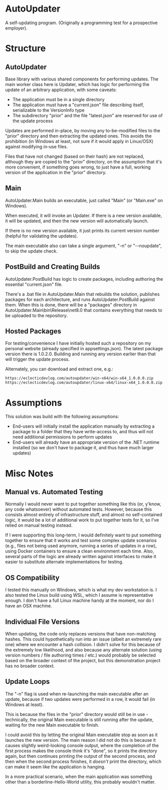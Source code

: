 # AutoUpdater
A self-updating program. (Originally a programming test for a prospective employer).

# Structure

## AutoUpdater

Base library with various shared components for performing updates. The main worker class here is Updater, which has logic for performing the update of an arbitrary application, with some caveats:
- The application must be in a single directory
- The application must have a "current.json" file describing itself, serializable to the VersionInfo type
- The subdirectory "prior" and the file "latest.json" are reserved for use of the update process

Updates are performed in-place, by moving any to-be-modified files to the "prior" directory and then extracting the updated ones. This avoids the prohibition (in Windows at least, not sure if it would apply in Linux/OSX) against modifying in-use files.

Files that have not changed (based on their hash) are not replaced, although they are copied to the "prior" directory, on the assumption that it's more convenient, if something goes wrong, to just have a full, working version of the application in the "prior" directory.

## Main

AutoUpdater.Main builds an executable, just called "Main" (or "Main.exe" on Windows).

When executed, it will invoke an Updater. If there is a new version available, it will be updated, and then the new version will automatically launch.

If there is no new version available, it just prints its current version number (helpful for validating the updates).

The main executable also can take a single argument, "-n" or "--noupdate", to skip the update check.

## PostBuild and Creating Builds

AutoUpdater.PostBuild has logic to create packages, including authoring the essential "current.json" file.

There's a .bat file in AutoUpdater.Main that rebuilds the solution, publishes packages for each architecture, and runs AutoUpdater.PostBuild against them. When this is done, there will be a "packages" directory in AutoUpdater.Main\bin\Release\net8.0 that contains everything that needs to be uploaded to the repository.

## Hosted Packages

For testing/convenience I have initially hosted such a repository on my personal website (already specified in appsettings.json). The latest package version there is 1.0.2.0. Building and running any version earlier than that will trigger the update process.

Alternately, you can download and extract one, e.g.:

	https://eclecticdevlog.com/autoupdater/win-x64/win-x64_1.0.0.0.zip
	https://eclecticdevlog.com/autoupdater/linux-x64/linux-x64_1.0.0.0.zip

# Assumptions

This solution was build with the following assumptions:
- End-users will initially install the application manually by extracting a package to a folder that they have write-access to, and thus will not need additional permissions to perform updates
- End-users will already have an appropriate version of the .NET runtime installed (so we don't have to package it, and thus have much larger updates)

# Misc Notes

## Manual vs. Automated Testing

Normally I would never want to put together something like this (or, y'know, any code whatsoever) without automated tests. However, because this consists almost entirely of infrastructure stuff, and almost no self-contained logic, it would be a lot of additional work to put together tests for it, so I've relied on manual testing instead.

If I were supporting this long-term, I would definitely want to put something together to ensure that it works and test some complex update scenarios (e.g., files not being used anymore, running a series of updates in a row), using Docker containers to ensure a clean environment each time. Also, several parts of the logic are already written against interfaces to make it easier to substitute alternate implementations for testing.

## OS Compatibility

I tested this manually on Windows, which is what my dev workstation is. I also tested the Linux build using WSL, which I assume is representative enough. I don't have a full Linux machine handy at the moment, nor do I have an OSX machine.

## Individual File Versions

When updating, the code only replaces versions that have non-matching hashes. This could hypothetically run into an issue (albeit an extremely rare one) where we encounter a hash collision. I didn't solve for this because of the extremely low likelihood, and also because any alternate solution (using version numbers / file authoring times / etc.) would probably be selected based on the broader context of the project, but this demonstration project has no broader context.

## Update Loops

The "-n" flag is used when re-launching the main executable after an update, because if two updates were performed in a row, it would fail (in Windows at least).

This is because the files in the "prior" directory would still be in use - technically, the original Main executable is still running after the update, waiting for the new Main executable to finish.

I could avoid this by letting the original Main executable stop as soon as it launches the new version. The main reason I did not do this is because it causes slightly weird-looking console output, where the completion of the first process makes the console think it's "done", so it prints the directory again, but then continues printing the output of the second process, and then when the second process finishes, it *doesn't* print the directory, which can make it seem like the application is hanging.

In a more practical scenario, when the main application was something other than a borderline-Hello-World utility, this probably wouldn't matter.